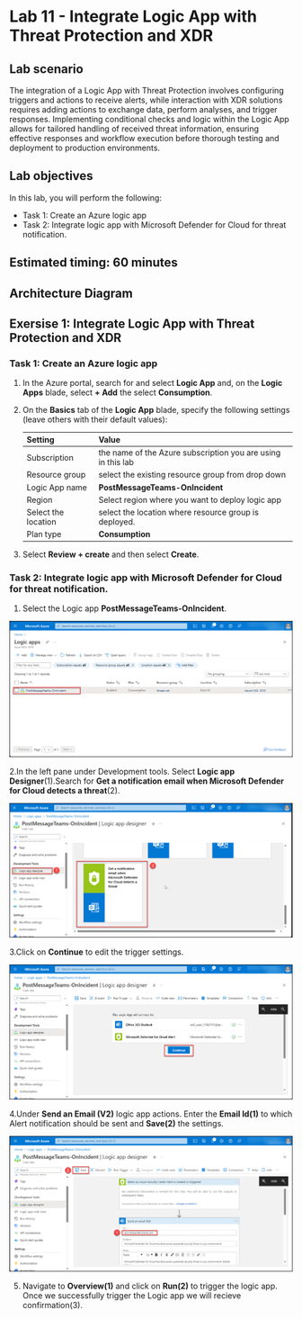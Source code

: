 # Lab 11 - Integrate Logic App with Threat Protection and XDR

## Lab scenario

The integration of a Logic App with Threat Protection involves configuring triggers and actions to receive alerts, while interaction with XDR solutions requires adding actions to exchange data, perform analyses, and trigger responses. Implementing conditional checks and logic within the Logic App allows for tailored handling of received threat information, ensuring effective responses and workflow execution before thorough testing and deployment to production environments. 

## Lab objectives
 In this lab, you will perform the following:
 - Task 1: Create an Azure logic app
 - Task 2: Integrate logic app with Microsoft Defender for Cloud for threat notification.
## Estimated timing: 60 minutes

## Architecture Diagram

## Exersise 1: Integrate Logic App with Threat Protection and XDR

### Task 1: Create an Azure logic app

1. In the Azure portal, search for and select **Logic App** and, on the **Logic Apps** blade, select **+ Add** the select **Consumption**.

1. On the **Basics** tab of the **Logic App** blade, specify the following settings (leave others with their default values):

    | Setting | Value | 
    | --- | --- |
    | Subscription | the name of the Azure subscription you are using in this lab |
    | Resource group | select the existing resource group from drop down |
    | Logic App name | **PostMessageTeams-OnIncident** |
    | Region | Select region where you want to deploy logic app |
    | Select the location | select the location where resource group is deployed. |
    | Plan type | **Consumption** |

1. Select **Review + create** and then select **Create**. 

### Task 2: Integrate logic app with Microsoft Defender for Cloud for threat notification.

1. Select the Logic app **PostMessageTeams-OnIncident**.
   
![](./media/la1.png)

2.In the left pane under Development tools. Select **Logic app Designer**(1).Search for **Get a notification email when Microsoft Defender for Cloud detects a threat**(2).

![](./media/la2.png)

3.Click on **Continue** to edit the trigger settings.

![](./media/la3.png)

4.Under **Send an Email (V2)** logic app actions. Enter the **Email Id(1)** to which Alert notification should be sent and **Save(2)** the settings.

![](./media/la4.png)

5. Navigate to **Overview(1)** and click on **Run(2)** to trigger the logic app. Once we successfully trigger the Logic app we will recieve confirmation(3).
   
